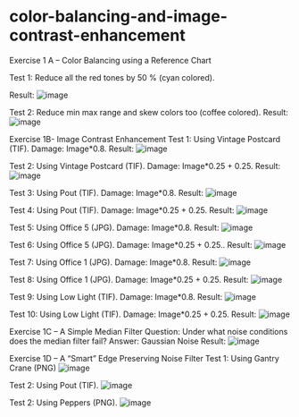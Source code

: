 # color-balancing-and-image-contrast-enhancement

Exercise 1 A – Color Balancing using a Reference Chart

Test 1:  Reduce all the red tones by 50 % (cyan colored).

Result:	
![image](https://user-images.githubusercontent.com/69174836/151276947-072705e3-894c-4def-a250-8732940ea81b.png)
 

Test 2:  Reduce min max range and skew colors too (coffee colored).
Result:
 ![image](https://user-images.githubusercontent.com/69174836/151276965-c2c53845-ce89-4faa-8ce9-3e9dd3e3441f.png)


Exercise 1B- Image Contrast Enhancement
Test 1: Using Vintage Postcard (TIF). Damage: Image*0.8.
Result:
![image](https://user-images.githubusercontent.com/69174836/151276995-51ef7751-5b03-4c23-aac5-c7fb2bc88a80.png)


Test 2: Using Vintage Postcard (TIF). Damage: Image*0.25 + 0.25.
Result:
 ![image](https://user-images.githubusercontent.com/69174836/151277059-9219b29f-dafa-4656-802c-95340bf0cfb0.png)


Test 3: Using Pout (TIF). Damage: Image*0.8.
Result:
 ![image](https://user-images.githubusercontent.com/69174836/151277100-97c55954-8128-4097-b75a-1a89af1d5964.png)


Test 4: Using Pout (TIF). Damage: Image*0.25 + 0.25.
Result:
 ![image](https://user-images.githubusercontent.com/69174836/151277161-b0340e89-ebee-4d2d-84fd-f73a0f5348f5.png)



Test 5: Using Office 5 (JPG). Damage: Image*0.8.
Result:
 ![image](https://user-images.githubusercontent.com/69174836/151277180-b84f572f-50aa-4df8-8f8c-87c9ea5a7b36.png)


Test 6: Using Office 5 (JPG). Damage: Image*0.25 + 0.25..
Result:
 ![image](https://user-images.githubusercontent.com/69174836/151277198-5314156a-4d03-4343-a954-1e3e3e3a75ee.png)


Test 7: Using Office 1 (JPG). Damage: Image*0.8.
Result:
 ![image](https://user-images.githubusercontent.com/69174836/151277220-ae6b3c7c-caaf-4986-b98e-0693efd04eee.png)


Test 8: Using Office 1 (JPG). Damage: Image*0.25 + 0.25.
Result:
 ![image](https://user-images.githubusercontent.com/69174836/151277241-6fccdadc-da22-42f8-9dc5-399c12e5c2bc.png)


Test 9: Using Low Light (TIF). Damage: Image*0.8.
Result:
![image](https://user-images.githubusercontent.com/69174836/151277277-385b819c-4b86-4177-b43a-0f1b23c40513.png)
 

Test 10: Using Low Light (TIF). Damage: Image*0.25 + 0.25.
Result:
 ![image](https://user-images.githubusercontent.com/69174836/151277313-0bb5b480-f6b0-455e-934d-4f2cfe76ffc5.png)


Exercise 1C – A Simple Median Filter
Question: Under what noise conditions does the median filter fail?
Answer: Gaussian Noise
Result:
 ![image](https://user-images.githubusercontent.com/69174836/151277370-831e7d00-0aa6-4d83-a2cc-e328a82d7a3f.png)


Exercise 1D – A “Smart” Edge Preserving Noise Filter
Test 1: Using Gantry Crane (PNG)
![image](https://user-images.githubusercontent.com/69174836/151277416-3ab64b80-5b3e-4751-980d-d14de43c94a8.png)

 
Test 2:  Using  Pout  (TIF).
 ![image](https://user-images.githubusercontent.com/69174836/151277433-b974554a-5fa1-47e5-a21e-934cf94bf8dc.png)


Test 2: Using Peppers (PNG).
 ![image](https://user-images.githubusercontent.com/69174836/151277454-4ad153d3-68c7-473a-9881-c7137d48020d.png)
